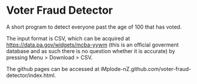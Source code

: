 # Voter Fraud Detector

A short program to detect everyone past the age of 100 that has voted.

The input format is CSV, which can be acquired at https://data.pa.gov/widgets/mcba-yywm (this is an official goverment database and as such there is no question whether it is accurate) by pressing Menu > Download > CSV.

The github pages can be accessed at iMplode-nZ.github.com/voter-fraud-detector/index.html.
